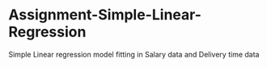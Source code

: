 # Assignment-Simple-Linear-Regression
Simple Linear regression model fitting in Salary data and Delivery time data
